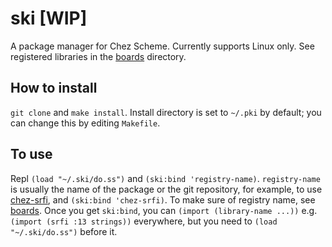 # ski [WIP]
A package manager for Chez Scheme. Currently supports Linux only. See registered libraries in the [boards](https://github.com/qothr/ski/tree/master/boards) directory.

## How to install
`git clone` and `make install`. Install directory is set to `~/.pki` by default; you can change this by editing `Makefile`.

## To use
Repl `(load "~/.ski/do.ss")` and `(ski:bind 'registry-name)`. `registry-name` is usually the name of the package or the git repository, for example, to use [chez-srfi](https://github.com/arcfide/chez-srfi), and `(ski:bind 'chez-srfi)`. To make sure of registry name, see [boards](https://github.com/qothr/ski/tree/master/boards).
Once you get `ski:bind`, you can `(import (library-name ...))` e.g. `(import (srfi :13 strings))` everywhere, but you need to `(load "~/.ski/do.ss")` before it.